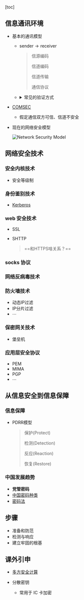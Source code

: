 [toc]



## 信息通讯环境

- 基本的通讯模型

  - $\text{sender} \rightarrow \text{receiver}$

    > 信源编码
    >
    >
    > 信道编码
    >
    > 信道传输
    >
    > 通信协议

  - <details><summary>常见的验证方式</summary>

    > 哈希
    >
    > 奇偶校验
    >
    > CRC</details>

- [COMSEC](https://en.wikipedia.org/wiki/Communications_security)

  - 假定通信双方可信、信道不安全

- 现在的网络安全模型

  ![Network Security Model](https://wendy-1222.oss-cn-hangzhou.aliyuncs.com/img/Network-Security-Model.jpg)



## 网络安全技术

### 安全内核技术

- 安全等级制

### 身份鉴别技术

- [Kerberos](https://en.wikipedia.org/wiki/Kerberos_(protocol))

### web 安全技术

- SSL

- SHTTP

  > ==和HTTPS啥关系？==

### socks 协议

### 网络反病毒技术

### 防火墙技术

- 动态IP过滤
- IP分片过滤
- $\cdots$

### 保密网关技术

- 堡垒机

### 应用层安全协议

- PEM
- MIMA
- PGP
- $\cdots$



## 从信息安全到信息保障

### 信息保障

- PDRR模型

  > 保护(Protect)
  >
  > 检测(Detection)
  >
  > 反应(Reaction)
  >
  > 恢复(Restore)

### 中国发展趋势

- **党管密码**
- [中国密码种类](https://webencrypt.org/guomi/)
- [密码法](http://www.npc.gov.cn/npc/c30834/201910/6f7be7dd5ae5459a8de8baf36296bc74.shtml)



## 步骤

- 准备和防范
- 检测与响应
- 建立牢固的根基



## 课外引申

- [多方安全计算](https://zhuanlan.zhihu.com/p/100648606)

- 分散密钥
  - 常用于 IC 卡加密